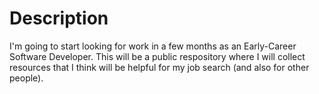 # Description

I'm going to start looking for work in a few months as an Early-Career Software Developer. This will be a public respository where I will collect resources that I think will be helpful for my job search (and also for other people).

